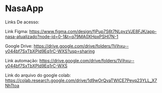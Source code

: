 # NasaApp

Links De acesso:

Link Figma: https://www.figma.com/design/fjPup7S6t7NLpvzVJE8FJK/app-nasa-atualizado?node-id=0-1&t=q79MA0XHpxPSHI7N-1 

Google Drive: https://drive.google.com/drive/folders/1Vihxu--y044bf7SxTbXPld9Eq1rC-WXS?usp=sharing

Link automação: https://drive.google.com/drive/folders/1Vihxu--y044bf7SxTbXPld9Eq1rC-WXS

Link do arquivo do google colab: https://colab.research.google.com/drive/1d9wOrQvaTWICE7Peyq23YLL_X7NhTtoa
